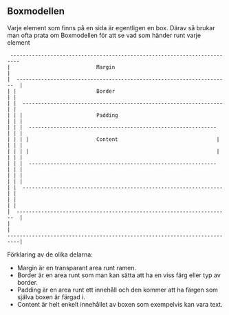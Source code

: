 ## Boxmodellen

Varje element som finns på en sida är egentligen en box. Därav så brukar man ofta prata om Boxmodellen för att se vad som händer runt varje element
    
     -------------------------------------------------------------------------
    |                            Margin                                       |
    |  ---------------------------------------------------------------------  |
    | |                          Border                                     | |
    | |  -----------------------------------------------------------------  | |
    | | |                        Padding                                  | | | 
    | | |  -------------------------------------------------------------  | | |
    | | | |                      Content                                | | | |
    | | | |                                                             | | | |
    | | |  -------------------------------------------------------------  | | |
    | | |                                                                 | | |
    | |  -----------------------------------------------------------------  | |
    | |                                                                     | |
    |  ---------------------------------------------------------------------  |
    |                                                                         |
    --------------------------------------------------------------------------|

Förklaring av de olika delarna:

* Margin är en transparant area runt ramen. 
* Border är en area runt som man kan sätta att ha en viss färg eller typ av border. 
* Padding är en area runt ett innehåll och den kommer att ha färgen som själva boxen är färgad i.
* Content är helt enkelt innehållet av boxen som exempelvis kan vara text.
